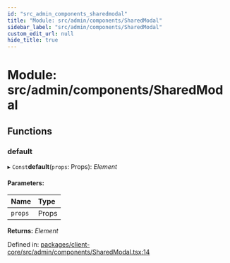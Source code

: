 ```yaml
---
id: "src_admin_components_sharedmodal"
title: "Module: src/admin/components/SharedModal"
sidebar_label: "src/admin/components/SharedModal"
custom_edit_url: null
hide_title: true
---
```


# Module: src/admin/components/SharedModal

## Functions

### default

▸ `Const`**default**(`props`: Props): *Element*

#### Parameters:

| Name | Type |
| :------ | :------ |
| `props` | Props |

**Returns:** *Element*

Defined in: [packages/client-core/src/admin/components/SharedModal.tsx:14](https://github.com/xr3ngine/xr3ngine/blob/2d83606b6/packages/client-core/src/admin/components/SharedModal.tsx#L14)
